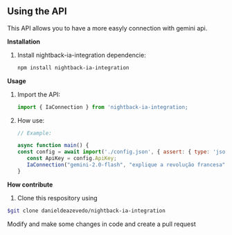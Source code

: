 ## Using the API

This API allows you to have a more easyly connection with gemini api.

**Installation**

1. Install nightback-ia-integration dependencie:

   ```bash
   npm install nightback-ia-integration 
   ```

**Usage**

1. Import the API:

   ```javascript
   import { IaConnection } from 'nightback-ia-integration;
   ```

2. How use:

   ```javascript
   // Example:
   
   async function main() {
   const config = await import('./config.json', { assert: { type: 'json' } });
      const ApiKey = config.ApiKey;
      IaConnection("gemini-2.0-flash", "explique a revolução francesa", ApiKey);
   }

**How contribute**
1. Clone this respository using
``` bash
$git clone danieldeazevedo/nightback-ia-integration
```

Modify and make some changes in code and create a pull request

